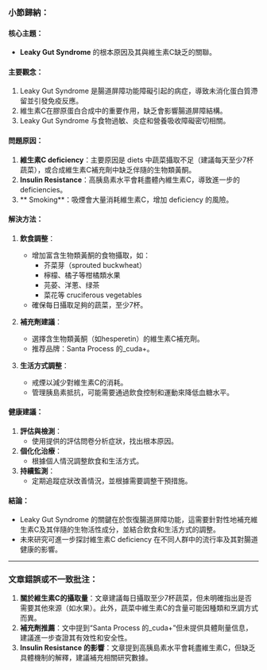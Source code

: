 ### 小節歸納：

#### 核心主題：
- **Leaky Gut Syndrome** 的根本原因及其與維生素C缺乏的關聯。

#### 主要觀念：
1. Leaky Gut Syndrome 是腸道屏障功能障礙引起的病症，導致未消化蛋白質滯留並引發免疫反應。
2. 維生素C在膠原蛋白合成中的重要作用，缺乏會影響腸道屏障結構。
3. Leaky Gut Syndrome 与食物過敏、炎症和營養吸收障礙密切相關。

#### 問題原因：
1. **維生素C deficiency**：主要原因是 diets 中蔬菜攝取不足（建議每天至少7杯蔬菜），或合成維生素C補充劑中缺乏伴隨的生物類黃酮。
2. **Insulin Resistance**：高胰島素水平會耗盡體內維生素C，導致進一步的 deficiencies。
3. ** Smoking**：吸煙會大量消耗維生素C，增加 deficiency 的風險。

#### 解決方法：
1. **飲食調整**：
   - 增加富含生物類黃酮的食物攝取，如：
     - 芥菜芽（sprouted buckwheat）
     - 檸檬、橘子等柑橘類水果
     - 芫荽、洋蔥、绿茶
     - 菜花等 cruciferous vegetables
   - 確保每日攝取足夠的蔬菜，至少7杯。

2. **補充劑建議**：
   - 選擇含生物類黃酮（如hesperetin）的維生素C補充劑。
   - 推荐品牌：Santa Process 的_cuda+。

3. **生活方式調整**：
   - 戒煙以減少對維生素C的消耗。
   - 管理胰島素抵抗，可能需要通過飲食控制和運動來降低血糖水平。

#### 健康建議：
1. **評估與檢測**：
   - 使用提供的評估問卷分析症狀，找出根本原因。
2. **個化化治療**：
   - 根據個人情況調整飲食和生活方式。
3. **持續監測**：
   - 定期追蹤症狀改善情況，並根據需要調整干預措施。

#### 結論：
- Leaky Gut Syndrome 的關鍵在於恢復腸道屏障功能，這需要針對性地補充維生素C及其伴隨的生物活性成分，並結合飲食和生活方式的調整。
- 未來研究可進一步探討維生素C deficiency 在不同人群中的流行率及其對腸道健康的影響。

---

### 文章錯誤或不一致批注：
1. **關於維生素C的攝取量**：文章建議每日攝取至少7杯蔬菜，但未明確指出是否需要其他來源（如水果）。此外，蔬菜中維生素C的含量可能因種類和烹調方式而異。
2. **補充劑推薦**：文中提到“Santa Process 的_cuda+”但未提供具體劑量信息，建議進一步查證其有效性和安全性。
3. **Insulin Resistance 的影響**：文章提到高胰島素水平會耗盡維生素C，但缺乏具體機制的解釋，建議補充相關研究數據。